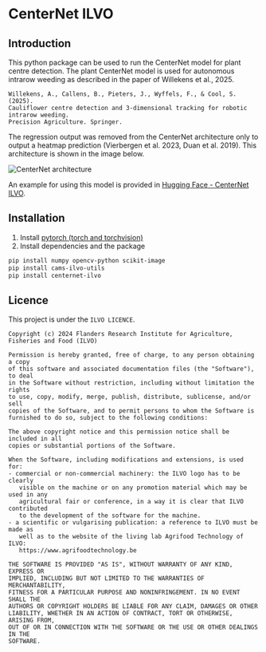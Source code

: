 # CenterNet ILVO

## Introduction

This python package can be used to run the CenterNet model for plant centre detection.
The plant CenterNet model is used for autonomous intrarow weeding as described in the paper of Willekens et al., 2025.

```
Willekens, A., Callens, B., Pieters, J., Wyffels, F., & Cool, S. (2025). 
Cauliflower centre detection and 3-dimensional tracking for robotic intrarow weeding. 
Precision Agriculture. Springer.
 ```

The regression output was removed from the CenterNet architecture only to output a heatmap prediction (Vierbergen et al. 2023, Duan et al. 2019).
This architecture is shown in the image below.

![CenterNet architecture](./centernet_architecture.png "CenterNet architecture")

An example for using this model is provided in [Hugging Face - CenterNet ILVO](https://huggingface.co/axelwillekens/centernet_ilvo).

## Installation

1. Install [pytorch (torch and torchvision)](https://pytorch.org/get-started/locally/)
2. Install dependencies and the package
```bash
pip install numpy opencv-python scikit-image
pip install cams-ilvo-utils
pip install centernet-ilvo
``` 

## Licence

This project is under the ``ILVO LICENCE``.

```
Copyright (c) 2024 Flanders Research Institute for Agriculture, Fisheries and Food (ILVO)

Permission is hereby granted, free of charge, to any person obtaining a copy
of this software and associated documentation files (the "Software"), to deal
in the Software without restriction, including without limitation the rights
to use, copy, modify, merge, publish, distribute, sublicense, and/or sell
copies of the Software, and to permit persons to whom the Software is
furnished to do so, subject to the following conditions:

The above copyright notice and this permission notice shall be included in all
copies or substantial portions of the Software.

When the Software, including modifications and extensions, is used for:
- commercial or non-commercial machinery: the ILVO logo has to be clearly
   visible on the machine or on any promotion material which may be used in any
   agricultural fair or conference, in a way it is clear that ILVO contributed
   to the development of the software for the machine.
- a scientific or vulgarising publication: a reference to ILVO must be made as
   well as to the website of the living lab Agrifood Technology of ILVO:
   https://www.agrifoodtechnology.be

THE SOFTWARE IS PROVIDED "AS IS", WITHOUT WARRANTY OF ANY KIND, EXPRESS OR
IMPLIED, INCLUDING BUT NOT LIMITED TO THE WARRANTIES OF MERCHANTABILITY,
FITNESS FOR A PARTICULAR PURPOSE AND NONINFRINGEMENT. IN NO EVENT SHALL THE
AUTHORS OR COPYRIGHT HOLDERS BE LIABLE FOR ANY CLAIM, DAMAGES OR OTHER
LIABILITY, WHETHER IN AN ACTION OF CONTRACT, TORT OR OTHERWISE, ARISING FROM,
OUT OF OR IN CONNECTION WITH THE SOFTWARE OR THE USE OR OTHER DEALINGS IN THE
SOFTWARE.
```